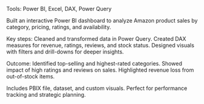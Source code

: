 Tools: Power BI, Excel, DAX, Power Query

Built an interactive Power BI dashboard to analyze Amazon product sales by category, pricing, ratings, and availability.

Key steps:
Cleaned and transformed data in Power Query.
Created DAX measures for revenue, ratings, reviews, and stock status.
Designed visuals with filters and drill-downs for deeper insights.

Outcome:
Identified top-selling and highest-rated categories.
Showed impact of high ratings and reviews on sales.
Highlighted revenue loss from out-of-stock items.

Includes PBIX file, dataset, and custom visuals. Perfect for performance tracking and strategic planning.
